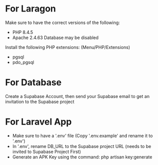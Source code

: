 # For Laragon
Make sure to have the correct versions of the following:
- PHP 8.4.5
- Apache 2.4.63
Database may be disabled 

Install the following PHP extensions: (Menu/PHP/Extensions)
- pgsql
- pdo_pgsql

# For Database
Create a Supabase Account, then send your Supabase email to get an invitation to the Supabase project

# For Laravel App
- Make sure to have a '.env' file (Copy '.env.example' and rename it to '.env')
- In '.env', rename DB_URL to the Supabase project URL (needs to be invited to Supabase Project First)
- Generate an APK Key using the command: php artisan key:generate
